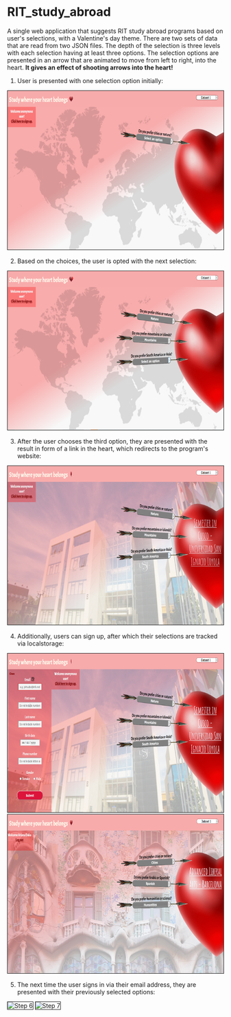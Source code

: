 # RIT_study_abroad
A single web application that suggests RIT study abroad programs based on user's selections, with a Valentine's day theme. There are two sets of data that are read from two JSON files. The depth of the selection is three levels with each selection having at least three options. The selection options are presented in an arrow that are animated to move from left to right, into the heart. <b>It gives an effect of shooting arrows into the heart!</b>



1. User is presented with one selection option initially:
<img src="screenshots/1.PNG" width="600" height="370" alt="Step 1" border="1">

2. Based on the choices, the user is opted with the next selection:
<img src="screenshots/2.PNG" width="600" height="370" alt="Step 2" border="1">

3. After the user chooses the third option, they are presented with the result in form of a link in the heart, which redirects to the program's website:
<img src="screenshots/3.PNG" width="600" height="370" alt="Step 3" border="1">

4. Additionally, users can sign up, after which their selections are tracked via localstorage:
<img src="screenshots/4.PNG" width="600" height="370" alt="Step 4" border="1">
<img src="screenshots/5.PNG" width="600" height="370" alt="Step 5" border="1">

5. The next time the user signs in via their email address, they are presented with their previously selected options:
<img src="screenshots/6_.PNG" width="600" height="370" alt="Step 6" border="1">
<img src="screenshots/7_.PNG" width="600" height="370" alt="Step 7" border="1">


